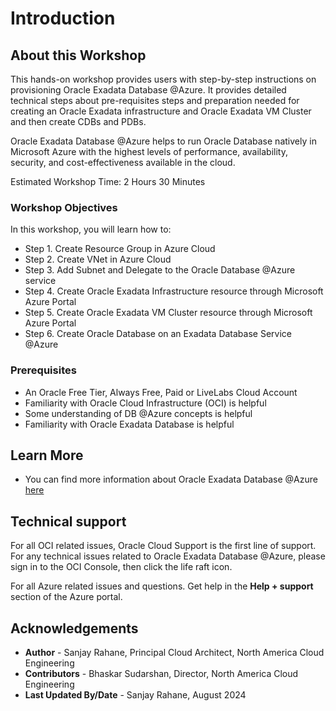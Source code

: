 # Introduction

## About this Workshop

This hands-on workshop provides users with step-by-step instructions on provisioning Oracle Exadata Database @Azure. It provides detailed technical steps about pre-requisites steps and preparation needed for creating an Oracle Exadata infrastructure and Oracle Exadata VM Cluster and then create CDBs and PDBs. 

Oracle Exadata Database @Azure helps to run Oracle Database natively in Microsoft Azure with the highest levels of performance, availability, security, and cost-effectiveness available in the cloud.


Estimated Workshop Time: 2 Hours 30 Minutes


### Workshop Objectives
In this workshop, you will learn how to:
* Step 1. Create Resource Group in Azure Cloud
* Step 2. Create VNet in Azure Cloud
* Step 3. Add Subnet and Delegate to the Oracle Database @Azure service
* Step 4. Create Oracle Exadata Infrastructure resource through Microsoft Azure Portal 
* Step 5. Create Oracle Exadata VM Cluster resource through Microsoft Azure Portal
* Step 6. Create Oracle Database on an Exadata Database Service @Azure 


### Prerequisites
* An Oracle Free Tier, Always Free, Paid or LiveLabs Cloud Account
* Familiarity with Oracle Cloud Infrastructure (OCI) is helpful
* Some understanding of DB @Azure concepts is helpful
* Familiarity with Oracle  Exadata Database is helpful


## Learn More
- You can find more information about Oracle Exadata Database @Azure [here](https://docs.oracle.com/en-us/iaas/Content/multicloud/oaa.htm)


## Technical support
For all OCI related issues, Oracle Cloud Support is the first line of support. For any technical issues related to Oracle Exadata Database @Azure, please sign in to the OCI Console, then click the life raft icon.

For all Azure related issues and questions. Get help in the **Help + support** section of the Azure portal.

## Acknowledgements
* **Author** - Sanjay Rahane, Principal Cloud Architect, North America Cloud Engineering
* **Contributors** -  Bhaskar Sudarshan, Director, North America Cloud Engineering
* **Last Updated By/Date** - Sanjay Rahane, August 2024
